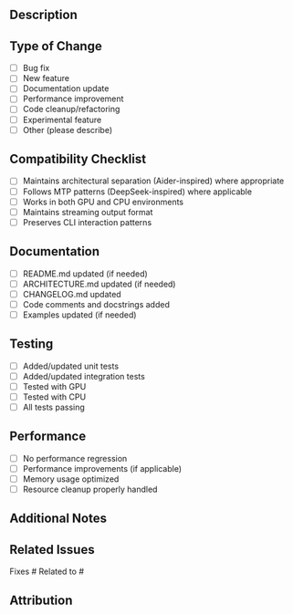 ## Description
<!-- Describe your changes in detail -->

## Type of Change
<!-- Mark relevant items with an x -->
- [ ] Bug fix
- [ ] New feature
- [ ] Documentation update
- [ ] Performance improvement
- [ ] Code cleanup/refactoring
- [ ] Experimental feature
- [ ] Other (please describe)

## Compatibility Checklist
<!-- Ensure your changes maintain compatibility with our inspirations -->
- [ ] Maintains architectural separation (Aider-inspired) where appropriate
- [ ] Follows MTP patterns (DeepSeek-inspired) where applicable
- [ ] Works in both GPU and CPU environments
- [ ] Maintains streaming output format
- [ ] Preserves CLI interaction patterns

## Documentation
<!-- Mark completed items with an x -->
- [ ] README.md updated (if needed)
- [ ] ARCHITECTURE.md updated (if needed)
- [ ] CHANGELOG.md updated
- [ ] Code comments and docstrings added
- [ ] Examples updated (if needed)

## Testing
<!-- Mark completed items with an x -->
- [ ] Added/updated unit tests
- [ ] Added/updated integration tests
- [ ] Tested with GPU
- [ ] Tested with CPU
- [ ] All tests passing

## Performance
<!-- Mark completed items with an x -->
- [ ] No performance regression
- [ ] Performance improvements (if applicable)
- [ ] Memory usage optimized
- [ ] Resource cleanup properly handled

## Additional Notes
<!-- Add any other context about the PR here -->

## Related Issues
<!-- Link related issues here -->
Fixes #
Related to #

## Attribution
<!-- If your changes are inspired by or build upon other work, acknowledge it here -->
